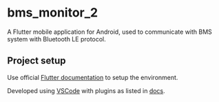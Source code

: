 # bms_monitor_2

A Flutter mobile application for Android, used to communicate with BMS system with Bluetooth LE protocol.

## Project setup

Use official [Flutter documentation](https://docs.flutter.dev/get-started/install) to setup the environment.

Developed using [VSCode](https://code.visualstudio.com/) with plugins as listed in [docs](https://docs.flutter.dev/get-started/editor?tab=vscode).
